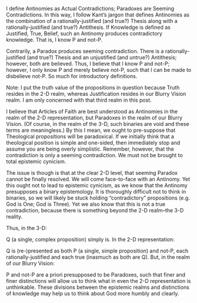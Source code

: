I define Antinomies as Actual Contradictions; Paradoxes are Seeming Contradictions. In this way, I follow Kant’s jargon that defines Antinomies as the combination of a rationally-justified (and true?) Thesis along with a rationally-justified (and true?) Antithesis. If Knowledge is defined as Justified, True, Belief, such an Antinomy produces contradictory knowledge. That is, I know P and not-P.

Contrarily, a Paradox produces seeming contradiction. There is a rationally-justified (and true?) Thesis and an unjustified (and untrue?) Antithesis; however, both are believed. Thus, I believe that I know P and not-P; however, I only know P and merely believe not-P, such that I can be made to disbelieve not-P. So much for introductory definitions.

Note: I put the truth value of the propositions in question because Truth resides in the 2-D realm, whereas Justification resides in our Blurry Vision realm. I am only concerned with that third realm in this post.

I believe that Articles of Faith are best understood as Antinomies in the realm of the 2-D representation, but Paradoxes in the realm of our Blurry Vision. (Of course, in the realm of the 3-D, such binaries are void and these terms are meaningless.) By this I mean, we ought to pre-suppose that Theological propositions will be paradoxical. If we initially think that a theological position is simple and one-sided, then immediately stop and assume you are being overly simplistic. Remember, however, that the contradiction is only a seeming contradiction. We must not be brought to total epistemic cynicism.

The issue is though is that at the clear 2-D level, that seeming Paradox cannot be finally resolved. We will come face-to-face with an Antinomy. Yet this ought not to lead to epistemic cynicism, as we know that the Antinomy presupposes a binary epistemology. It is thoroughly difficult not to think in binaries, so we will likely be stuck holding “contradictory” propositions (e.g. God is One; God is Three). Yet we also know that this is not a true contradiction, because there is something beyond the 2-D realm–the 3-D reality.

Thus, in the 3-D:

Q (a single, complex proposition) simply is.
In the 2-D representation:

Q is (re-)presented as both P (a single, simple proposition) and not-P, each rationally-justified and each true (inasmuch as both are Q).
But, in the realm of our Blurry Vision:

P and not-P are a priori presupposed to be Paradoxes, such that finer and finer distinctions will allow us to think what in even the 2-D representation is unthinkable.
These divisions between the epistemic realms and distinctions of knowledge may help us to think about God more humbly and clearly.
